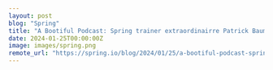 ```yaml
---
layout: post
blog: "Spring"
title: "A Bootiful Podcast: Spring trainer extraordinairre Patrick Baumgartner"
date: 2024-01-25T00:00:00Z
image: images/spring.png
remote_url: "https://spring.io/blog/2024/01/25/a-bootiful-podcast-spring-trainer-extraordinairre-patrick-baumgartner"
---
```


